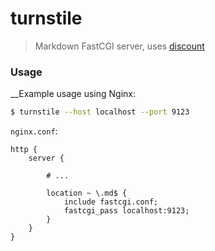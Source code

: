 # turnstile

> Markdown FastCGI server, uses [discount](https://www.pell.portland.or.us/~orc/Code/markdown/)

### Usage

__Example usage using Nginx:

```bash
$ turnstile --host localhost --port 9123
```

`nginx.conf`:

```nginx
http {
    server {

        # ...

        location ~ \.md$ {
            include fastcgi.conf;
            fastcgi_pass localhost:9123;
        }
    }
}
```
